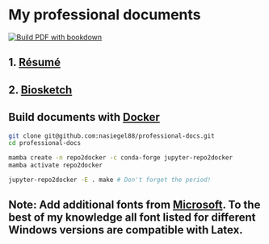 # My professional documents
[![Build PDF with bookdown](https://github.com/nasiegel88/professional-docs/actions/workflows/ci.yml/badge.svg)](https://github.com/nasiegel88/professional-docs/actions/workflows/ci.yml)

## 1. [Résumé](https://github.com/nasiegel88/professional-docs/raw/main/_resume/my_resume.pdf)
## 2. [Biosketch](https://github.com/nasiegel88/professional-docs/raw/main/_biosketch/my_nih-biosketch.pdf)

## Build documents with [Docker](https://www.docker.com/why-docker/)
```bash
git clone git@github.com:nasiegel88/professional-docs.git
cd professional-docs
```

```bash
mamba create -n repo2docker -c conda-forge jupyter-repo2docker
mamba activate repo2docker
```

```bash
jupyter-repo2docker -E . make # Don't forget the period!
```
## Note: Add additional fonts from [Microsoft](https://learn.microsoft.com/en-us/typography/fonts/windows_10_font_list). To the best of my knowledge all font listed for different Windows versions are compatible with Latex.
